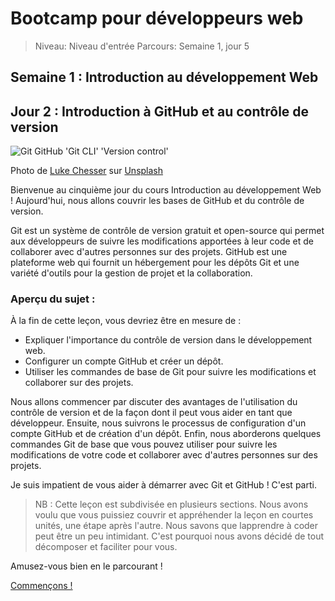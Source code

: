 # Bootcamp pour développeurs web

> Niveau: Niveau d'entrée
> Parcours: Semaine 1, jour 5

## Semaine 1 : Introduction au développement Web

## Jour 2 : Introduction à GitHub et au contrôle de version

![Git GitHub 'Git CLI' 'Version control'](https://github.com/Le-BootCamp-Grow/supports-de-cours/blob/main/notes-de-cours/niveau-d-entree/developpeur-web/semaine_1_jour_5/luke-chesser-LG8ToawE8WQ-unsplash.jpg)

Photo de [Luke Chesser](https://unsplash.com/@lukechesser?utm_source=unsplash&utm_medium=referral&utm_content=creditCopyText) sur [Unsplash](https://unsplash.com/fr/s/photos/git?utm_source=unsplash&utm_medium=referral&utm_content=creditCopyText)
  

Bienvenue au cinquième jour du cours Introduction au développement Web ! Aujourd'hui, nous allons couvrir les bases de GitHub et du contrôle de version.

Git est un système de contrôle de version gratuit et open-source qui permet aux développeurs de suivre les modifications apportées à leur code et de collaborer avec d'autres personnes sur des projets. GitHub est une plateforme web qui fournit un hébergement pour les dépôts Git et une variété d'outils pour la gestion de projet et la collaboration.


### Aperçu du sujet :

À la fin de cette leçon, vous devriez être en mesure de :

- Expliquer l'importance du contrôle de version dans le développement web.
- Configurer un compte GitHub et créer un dépôt.
- Utiliser les commandes de base de Git pour suivre les modifications et collaborer sur des projets.

Nous allons commencer par discuter des avantages de l'utilisation du contrôle de version et de la façon dont il peut vous aider en tant que développeur. Ensuite, nous suivrons le processus de configuration d'un compte GitHub et de création d'un dépôt. Enfin, nous aborderons quelques commandes Git de base que vous pouvez utiliser pour suivre les modifications de votre code et collaborer avec d'autres personnes sur des projets.

Je suis impatient de vous aider à démarrer avec Git et GitHub ! C'est parti.


> NB : Cette leçon est subdivisée en plusieurs sections. Nous avons voulu que vous puissiez couvrir et appréhender la leçon en courtes unités, une étape après l'autre. Nous savons que lapprendre à coder peut être un peu intimidant. C'est pourquoi nous avons décidé de tout décomposer et faciliter pour vous.

Amusez-vous bien en le parcourant !

[Commençons !]()